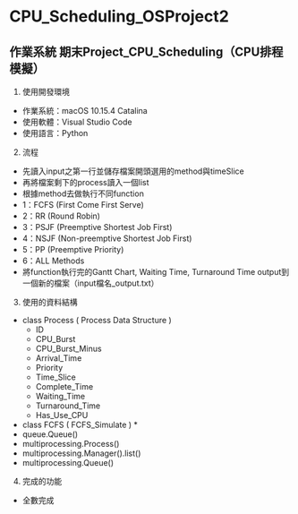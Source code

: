 # CPU_Scheduling_OSProject2
## 作業系統 期末Project_CPU_Scheduling（CPU排程模擬）

1. 使⽤開發環境
  * 作業系統：macOS 10.15.4 Catalina
  * 使⽤軟體：Visual Studio Code
  * 使⽤語⾔：Python

2. 流程
  * 先讀入input之第一行並儲存檔案開頭選⽤的method與timeSlice
  * 再將檔案剩下的process讀入⼀個list
  * 根據method去做執⾏不同function
  * 1：FCFS (First Come First Serve)
  * 2：RR (Round Robin)
  * 3：PSJF (Preemptive Shortest Job First)
  * 4：NSJF (Non-preemptive Shortest Job First)
  * 5：PP (Preemptive Priority)
  * 6：ALL Methods
  * 將function執行完的Gantt Chart, Waiting Time, Turnaround Time output到⼀個新的檔案（input檔名_output.txt）
	
3. 使⽤的資料結構
  * class Process ( Process Data Structure )
    * ID
    * CPU_Burst
    * CPU_Burst_Minus
    * Arrival_Time
    * Priority
    * Time_Slice
    * Complete_Time
    * Waiting_Time
    * Turnaround_Time
    * Has_Use_CPU
  * class FCFS ( FCFS_Simulate )
    *
  * queue.Queue()
  * multiprocessing.Process()
  * multiprocessing.Manager().list()
  * multiprocessing.Queue()
4. 完成的功能
  * 全數完成
